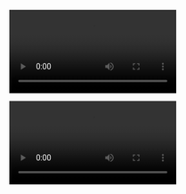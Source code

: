 <figure class="video_container">
  <video controls="true" allowfullscreen="true">
    <source src="/assets/sally_football.mp4" type="video/mp4">
  </video>
</figure>


<figure class="video_container">
  <video controls="true" allowfullscreen="true">
    <source src="/assets/sally_snow.mp4" type="video/mp4">
  </video>
</figure>